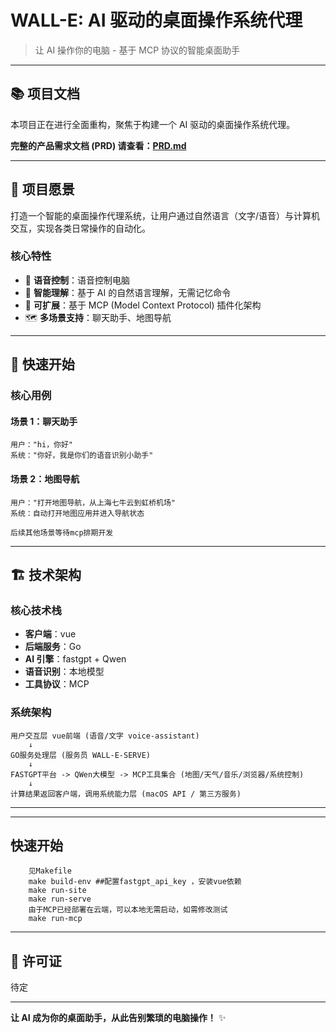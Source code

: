 # WALL-E: AI 驱动的桌面操作系统代理

> 让 AI 操作你的电脑 - 基于 MCP 协议的智能桌面助手

---

## 📚 项目文档

本项目正在进行全面重构，聚焦于构建一个 AI 驱动的桌面操作系统代理。

**完整的产品需求文档 (PRD) 请查看：[PRD.md](./PRD.md)**

---

## 🎯 项目愿景

打造一个智能的桌面操作代理系统，让用户通过自然语言（文字/语音）与计算机交互，实现各类日常操作的自动化。

### 核心特性

- 🎤 **语音控制**：语音控制电脑
- 🧠 **智能理解**：基于 AI 的自然语言理解，无需记忆命令
- 🔌 **可扩展**：基于 MCP (Model Context Protocol) 插件化架构
- 🗺️ **多场景支持**：聊天助手、地图导航

---

## 🚀 快速开始

### 核心用例

#### 场景 1：聊天助手
```
用户："hi，你好"
系统："你好，我是你们的语音识别小助手"

```

#### 场景 2：地图导航
```
用户："打开地图导航，从上海七牛云到虹桥机场"
系统：自动打开地图应用并进入导航状态

后续其他场景等待mcp排期开发
```

---

## 🏗️ 技术架构

### 核心技术栈

- **客户端**：vue
- **后端服务**：Go
- **AI 引擎**：fastgpt + Qwen
- **语音识别**：本地模型
- **工具协议**：MCP

### 系统架构

```
用户交互层 vue前端 (语音/文字 voice-assistant)
    ↓
GO服务处理层 (服务员 WALL-E-SERVE)
    ↓
FASTGPT平台 -> QWen大模型 -> MCP工具集合 (地图/天气/音乐/浏览器/系统控制)
    ↓
计算结果返回客户端，调用系统能力层 (macOS API / 第三方服务)
```

---


---

## 快速开始

```
    见Makefile
    make build-env ##配置fastgpt_api_key ，安装vue依赖
    make run-site
    make run-serve
    由于MCP已经部署在云端，可以本地无需启动，如需修改测试
    make run-mcp

```

---

## 📄 许可证

待定

---

**让 AI 成为你的桌面助手，从此告别繁琐的电脑操作！** ✨